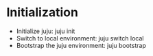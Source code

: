 Initialization
==============

* Initialize juju: juju init
* Switch to local environment: juju switch local
* Bootstrap the juju environment:  juju bootstrap

